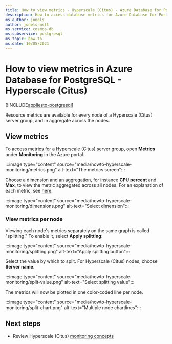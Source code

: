 ```yaml
---
title: How to view metrics - Hyperscale (Citus) - Azure Database for PostgreSQL
description: How to access database metrics for Azure Database for PostgreSQL - Hyperscale (Citus)
ms.author: jonels
author: jonels-msft
ms.service: cosmos-db
ms.subservice: postgresql
ms.topic: how-to
ms.date: 10/05/2021
---
```


# How to view metrics in Azure Database for PostgreSQL - Hyperscale (Citus)

[!INCLUDE[appliesto-postgresql](../includes/appliesto-postgresql.md)]

Resource metrics are available for every node of a Hyperscale (Citus) server
group, and in aggregate across the nodes.

## View metrics

To access metrics for a Hyperscale (Citus) server group, open **Metrics**
under **Monitoring** in the Azure portal.

:::image type="content" source="media/howto-hyperscale-monitoring/metrics.png" alt-text="The metrics screen":::

Choose a dimension and an aggregation, for instance **CPU percent** and
**Max**, to view the metric aggregated across all nodes. For an explanation of
each metric, see [here](concepts-monitoring.md#list-of-metrics).

:::image type="content" source="media/howto-hyperscale-monitoring/dimensions.png" alt-text="Select dimension":::

### View metrics per node

Viewing each node's metrics separately on the same graph is called "splitting."
To enable it, select **Apply splitting**:

:::image type="content" source="media/howto-hyperscale-monitoring/splitting.png" alt-text="Apply splitting button":::

Select the value by which to split. For Hyperscale (Citus) nodes, choose **Server name**.

:::image type="content" source="media/howto-hyperscale-monitoring/split-value.png" alt-text="Select splitting value":::

The metrics will now be plotted in one color-coded line per node.

:::image type="content" source="media/howto-hyperscale-monitoring/split-chart.png" alt-text="Multiple node chartlines":::

## Next steps

* Review Hyperscale (Citus) [monitoring concepts](concepts-monitoring.md)
